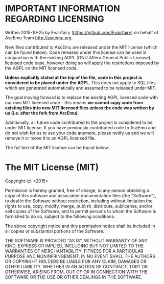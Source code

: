 ﻿# IMPORTANT INFORMATION REGARDING LICENSING

Written 2015-10-25 by Evairfairy (https://github.com/Evairfairy) on behalf of AscEmu Team <http://ascemu.org>.

New files contributed to AscEmu are released under the MIT license (which can be found below). Code released under this license can be used in conjunction with the existing AGPL (GNU Affero General Public License) licensed code base, however doing so will apply the restrictions imposed by the AGPL on the MIT licensed code.

**Unless explicitly stated at the top of the file, code in this project is considered to be placed under the AGPL**. This does not apply to SQL files, which are generated automatically and assumed to be released under MIT.

The goal moving forward is to replace the existing AGPL licensed code with our own MIT licensed code - this means **we cannot copy code from existing files into new MIT licensed files unless the code was written by us (i.e. after the fork from ArcEmu)**.

Additionally, all future code contributed to the project is considered to be under MIT license. If you have previously contributed code to AscEmu and do not wish for us to use your code anymore, please notify us and we will remove it or move it to an AGPL licensed file.

The full text of the MIT license can be found below:

# The MIT License (MIT)

Copyright (c) <2015> <AscEmu Team>

Permission is hereby granted, free of charge, to any person obtaining a copy of this software and associated documentation files (the "Software"), to deal in the Software without restriction, including without limitation the rights to use, copy, modify, merge, publish, distribute, sublicense, and/or sell copies of the Software, and to permit persons to whom the Software is furnished to do so, subject to the following conditions:

The above copyright notice and this permission notice shall be included in all copies or substantial portions of the Software.

THE SOFTWARE IS PROVIDED "AS IS", WITHOUT WARRANTY OF ANY KIND, EXPRESS OR IMPLIED, INCLUDING BUT NOT LIMITED TO THE WARRANTIES OF MERCHANTABILITY, FITNESS FOR A PARTICULAR PURPOSE AND NONINFRINGEMENT. IN NO EVENT SHALL THE AUTHORS OR COPYRIGHT HOLDERS BE LIABLE FOR ANY CLAIM, DAMAGES OR OTHER LIABILITY, WHETHER IN AN ACTION OF CONTRACT, TORT OR OTHERWISE, ARISING FROM, OUT OF OR IN CONNECTION WITH THE SOFTWARE OR THE USE OR OTHER DEALINGS IN THE SOFTWARE.
